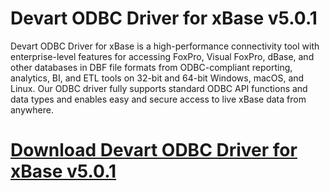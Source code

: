 # Devart ODBC Driver for xBase v5.0.1

Devart ODBC Driver for xBase is a high-performance connectivity tool with enterprise-level features for accessing FoxPro, Visual FoxPro, dBase, and other databases in DBF file formats from ODBC-compliant reporting, analytics, BI, and ETL tools on 32-bit and 64-bit Windows, macOS, and Linux. Our ODBC driver fully supports standard ODBC API functions and data types and enables easy and secure access to live xBase data from anywhere.

# [Download Devart ODBC Driver for xBase v5.0.1](https://developer.team/delphi/35011-devart-odbc-driver-for-xbase-v501.html)
